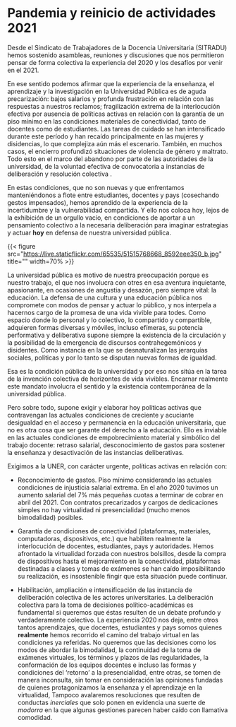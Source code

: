 # Pandemia y reinicio de actividades 2021


Desde el Sindicato de Trabajadores de la Docencia Universitaria (SITRADU) hemos
sostenido asambleas, reuniones y discusiones que nos permitieron pensar de forma
colectiva la experiencia del 2020 y los desafíos por venir en el 2021.

En ese sentido podemos afirmar que la experiencia de la enseñanza, el
aprendizaje y la investigación en la Universidad Pública es de aguda
precarización: bajos salarios y profunda frustración en relación con las
respuestas a nuestros reclamos; fragilización extrema de la interlocución
efectiva por ausencia de políticas activas en relación con la garantía de un
piso mínimo en las condiciones materiales de conectividad, tanto de docentes
como de estudiantes. Las tareas de cuidado se han intensificado durante este
período y han recaído principalmente en las mujeres y disidencias, lo que
complejiza aún más el escenario. También, en muchos casos, el encierro
profundizó situaciones de violencia de género y maltrato. Todo esto en el marco
del abandono por parte de las autoridades de la universidad, de la voluntad
efectiva de convocatoria a instancias de deliberación y resolución colectiva .

En estas condiciones, que no son nuevas y que enfrentamos manteniéndonos a flote
entre estudiantes, docentes y pays (cosechando gestos impensados), hemos
aprendido de la experiencia de la incertidumbre y la vulnerabilidad compartida.
Y ello nos coloca hoy, lejos de la exhibición de un orgullo vacío, en
condiciones de aportar a un pensamiento colectivo a la necesaria deliberación
para imaginar estrategias y actuar **hoy** en defensa de nuestra universidad
pública.

{{< figure src="https://live.staticflickr.com/65535/51515768668_8592eee350_b.jpg" title="" width=70% >}}

La universidad pública es motivo de nuestra preocupación porque es nuestro
trabajo, el que nos involucra con otres en esa aventura inquietante,
apasionante, en ocasiones de angustia y desazón, pero siempre vital: la
educación. La defensa de una cultura y una educación pública nos compromete con
modos de pensar y actuar lo público, y nos interpela a hacernos cargo de la
promesa de una vida vivible para todes. Como espacio donde lo personal y lo
colectivo, lo compartido y compartible, adquieren formas diversas y móviles,
incluso efímeras, su potencia performativa y deliberativa supone siempre la
existencia de la circulación y la posibilidad de la emergencia de discursos
contrahegemónicos y disidentes. Como instancia en la que se desnaturalizan las
jerarquías sociales, políticas y por lo tanto se disputan nuevas formas de
igualdad.

Esa es la condición pública de la universidad y por eso nos sitúa en la tarea de
la invención colectiva de horizontes de vida vivibles. Encarnar realmente este
mandato involucra el sentido y la existencia contemporánea de la universidad
pública.

Pero sobre todo, supone exigir y elaborar hoy políticas activas que contravengan
las actuales condiciones de creciente y acuciante desigualdad en el acceso y
permanencia en la educación universitaria, que no es otra cosa que ser garante
del derecho a la educación. Ello es inviable en las actuales condiciones de
empobrecimiento material y simbólico del trabajo docente: retraso salarial,
desconocimiento de gastos para sostener la enseñanza y desactivación de las
instancias deliberativas.

Exigimos a la UNER, con carácter urgente, políticas activas en relación con:

* Reconocimiento de gastos. Piso mínimo considerando las actuales condiciones de
  injusticia salarial extrema. En el año 2020 tuvimos un aumento salarial del 7%
  más pequeñas cuotas a terminar de cobrar en abril del 2021. Con contratos
  precarizados y cargos de dedicaciones simples no hay virtualidad ni
  presencialidad (mucho menos bimodalidad) posibles.

* Garantía de condiciones de conectividad (plataformas, materiales,
  computadoras, dispositivos, etc.) que habiliten realmente la interlocución de
  docentes, estudiantes, pays y autoridades. Hemos afrontado la virtualidad
  forzada con nuestros bolsillos, desde la compra de dispositivos hasta el
  mejoramiento en la conectividad, plataformas destinadas a clases y tomas de
  exámenes se han caído imposibilitando su realización, es insostenible fingir
  que esta situación puede continuar.

* Habilitación, ampliación e intensificación de las instancia de deliberación
  colectiva de les actores universitaries. La deliberación colectiva para la
  toma de decisiones político-académicas es fundamental si queremos que éstas
  resulten de un debate profundo y verdaderamente colectivo. La experiencia 2020
  nos deja, entre otros tantos aprendizajes, que docentes, estudiantes y pays
  somos quienes **realmente** hemos recorrido el camino del trabajo virtual en
  las condiciones ya referidas. No queremos que las decisiones como los modos de
  abordar la bimodalidad, la continuidad de la toma de exámenes virtuales, los
  términos y plazos de las regularidades, la conformación de los equipos
  docentes e incluso las formas y condiciones del ‘retorno’ a la presencialidad,
  entre otras, se tomen de manera inconsulta, sin tomar en consideración las
  opiniones fundadas de quienes protagonizamos la enseñanza y el aprendizaje en
  la virtualidad, Tampoco avalaremos resoluciones que resulten de conductas
  *inerciales* que solo ponen en evidencia una suerte de *modorra* en la que
  algunas gestiones parecen haber caído con llamativa comodidad.


